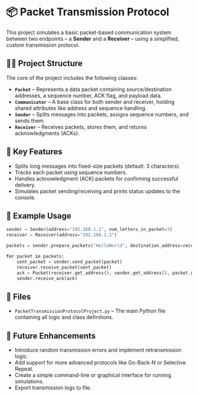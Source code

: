
# 📦 Packet Transmission Protocol

This project simulates a basic packet-based communication system between two endpoints – a **Sender** and a **Receiver** – using a simplified, custom transmission protocol.

## 👨‍💻 Project Structure

The core of the project includes the following classes:

- **`Packet`** – Represents a data packet containing source/destination addresses, a sequence number, ACK flag, and payload data.
- **`Communicator`** – A base class for both sender and receiver, holding shared attributes like address and sequence handling.
- **`Sender`** – Splits messages into packets, assigns sequence numbers, and sends them.
- **`Receiver`** – Receives packets, stores them, and returns acknowledgments (ACKs).

## 📌 Key Features

- Splits long messages into fixed-size packets (default: 3 characters).
- Tracks each packet using sequence numbers.
- Handles acknowledgment (ACK) packets for confirming successful delivery.
- Simulates packet sending/receiving and prints status updates to the console.

## 🧪 Example Usage

```python
sender = Sender(address="192.168.1.1", num_letters_in_packet=3)
receiver = Receiver(address="192.168.1.2")

packets = sender.prepare_packets("HelloWorld", destination_address=receiver.get_address())

for packet in packets:
    sent_packet = sender.send_packet(packet)
    receiver.receive_packet(sent_packet)
    ack = Packet(receiver.get_address(), sender.get_address(), packet.get_sequence_number(), is_ack=True)
    sender.receive_ack(ack)
```

## 📁 Files

- `PacketTransmissionProtocolProject.py` – The main Python file containing all logic and class definitions.

## 🚀 Future Enhancements

- Introduce random transmission errors and implement retransmission logic.
- Add support for more advanced protocols like Go-Back-N or Selective Repeat.
- Create a simple command-line or graphical interface for running simulations.
- Export transmission logs to file.
